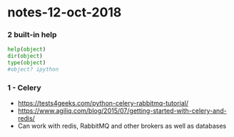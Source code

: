 # notes-12-oct-2018



### 2 built-in help

```python
help(object)
dir(object)
type(object)
#object? ipython
```

### 1 - Celery

- https://tests4geeks.com/python-celery-rabbitmq-tutorial/
- https://www.agiliq.com/blog/2015/07/getting-started-with-celery-and-redis/
- Can work with redis, RabbitMQ and other brokers as well as databases


